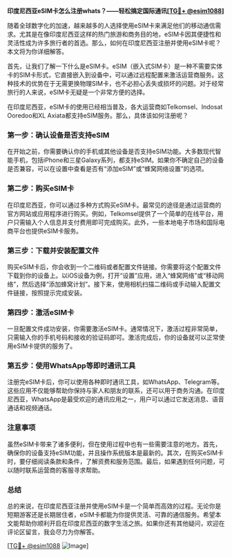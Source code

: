 **印度尼西亚eSIM卡怎么注册whats？——轻松搞定国际通讯[[TG💪+ @esim1088](https://t.me/s/esim1088)]**

随着全球数字化的加速，越来越多的人选择使用eSIM卡来满足他们的移动通信需求。尤其是在像印度尼西亚这样的热门旅游和商务目的地，eSIM卡因其便捷性和灵活性成为许多旅行者的首选。那么，如何在印度尼西亚注册并使用eSIM卡呢？本文将为你详细解答。

首先，让我们了解一下什么是eSIM卡。eSIM（嵌入式SIM卡）是一种不需要实体卡的SIM卡形式，它直接嵌入到设备中，可以通过远程配置来激活运营商服务。这种技术的优势在于无需更换物理SIM卡，也不必担心丢失或损坏的问题。对于经常旅行的人来说，eSIM卡无疑是一个非常方便的选择。

在印度尼西亚，eSIM卡的使用已经相当普及，各大运营商如Telkomsel、Indosat Ooredoo和XL Axiata都支持eSIM服务。那么，具体该如何注册呢？

### **第一步：确认设备是否支持eSIM**
在开始之前，你需要确认你的手机或其他设备是否支持eSIM功能。大多数现代智能手机，包括iPhone和三星Galaxy系列，都支持eSIM。如果你不确定自己的设备是否兼容，可以在设置中查看是否有“添加eSIM”或“蜂窝网络设置”的选项。

### **第二步：购买eSIM卡**
在印度尼西亚，你可以通过多种方式购买eSIM卡。最常见的途径是通过运营商的官方网站或应用程序进行购买。例如，Telkomsel提供了一个简单的在线平台，用户只需输入个人信息并支付费用即可完成购买。此外，一些本地电子市场和国际电商平台也提供eSIM卡服务。

### **第三步：下载并安装配置文件**
购买eSIM卡后，你会收到一个二维码或者配置文件链接。你需要将这个配置文件下载到你的设备上。以iOS设备为例，打开“设置”应用，进入“蜂窝网络”或“移动网络”，然后选择“添加蜂窝计划”。接下来，使用相机扫描二维码或手动输入配置文件链接，按照提示完成安装。

### **第四步：激活eSIM卡**
一旦配置文件成功安装，你需要激活eSIM卡。通常情况下，激活过程非常简单，只需输入你的手机号码和接收的验证码即可。激活完成后，你的设备就可以正常使用eSIM卡提供的服务了。

### **第五步：使用WhatsApp等即时通讯工具**
注册完eSIM卡后，你可以使用各种即时通讯工具，如WhatsApp、Telegram等。这些应用不仅能够帮助你保持与家人和朋友的联系，还可以用于商务沟通。在印度尼西亚，WhatsApp是最受欢迎的通讯应用之一，用户可以通过它发送消息、语音通话和视频通话。

### **注意事项**
虽然eSIM卡带来了诸多便利，但在使用过程中也有一些需要注意的地方。首先，确保你的设备支持eSIM功能，并且操作系统版本是最新的。其次，在购买eSIM卡时，要仔细阅读条款和条件，了解资费和服务范围。最后，如果遇到任何问题，可以随时联系运营商的客服寻求帮助。

### **总结**
总的来说，在印度尼西亚注册并使用eSIM卡是一个简单而高效的过程。无论你是短期游客还是长期居住者，eSIM卡都能为你提供灵活、可靠的通信服务。希望本文能帮助你顺利开启在印度尼西亚的数字生活之旅。如果你还有其他疑问，欢迎在评论区留言，我会尽力为你解答。

[[TG💪+ @esim1088](https://t.me/s/esim1088) ![Image](https://i.postimg.cc/4NQfJmqS/Snipaste-2025-05-13-00-14-12.png)]